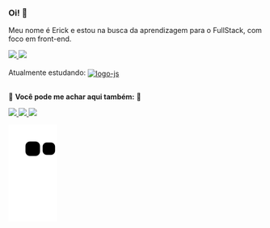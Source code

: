 <h3> Oi! 👋</h3>

Meu nome é Erick e estou na busca da aprendizagem para o FullStack, com foco em front-end.

<div>
  <a href="https://github.com/erick-menezes/" target="_blank">
    <img height="210em" src="https://github-readme-stats.vercel.app/api/top-langs/?username=erick-menezes&theme=dark&layout=compact&locale=pt-br&hide_border=true&langs_count=6" />
  </a>
  <a href="https://github.com/erick-menezes/" target="_blank">
    <img height="210em" src="https://github-readme-stats.vercel.app/api?username=erick-menezes&theme=dark&hide_rank=true&show_icons=true&count_private=true&include_all_commits=true&locale=pt-br&hide_title=true&hide_border=true" />
  </a>
  <div height="60px">⠀</div>
  <div>
    Atualmente estudando:
    <a href="https://pt-br.reactjs.org/" target="_blank">
      <img align="center" alt="logo-js" height="30" width="40" src="https://cdn.jsdelivr.net/gh/devicons/devicon/icons/react/react-original.svg" />
    </a>
  </div>
</div>
  
##

🔽 **__Você pode me achar aqui também:__** 🔽

<div>
  <a href="mailto:erickmenezes25@gmail.com" target="_blank">
    <img src="https://img.shields.io/badge/Gmail-D14836?style=for-the-badge&logo=gmail&logoColor=white" />
  </a>
  <a href="https://www.linkedin.com/in/erickmenezes/" target="_blank">
    <img src="https://img.shields.io/badge/LinkedIn-0077B5?style=for-the-badge&logo=linkedin&logoColor=white" />
  </a>
  <a href="http://discordapp.com/users/233695043028779020" target="_blank">
     <img src="https://img.shields.io/badge/Discord-7289DA?style=for-the-badge&logo=discord&logoColor=white" />
  </a>
</div>

 ![Snake animation](https://github.com/erick-menezes/erick-menezes/blob/output/github-contribution-grid-snake.svg)
